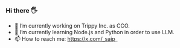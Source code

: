 ### Hi there 🖐

- 🔭 I’m currently working on Trippy Inc. as CCO.
- 🌱 I’m currently learning Node.js and Python in order to use LLM.
- 📫 How to reach me: https://x.com/_saip_
